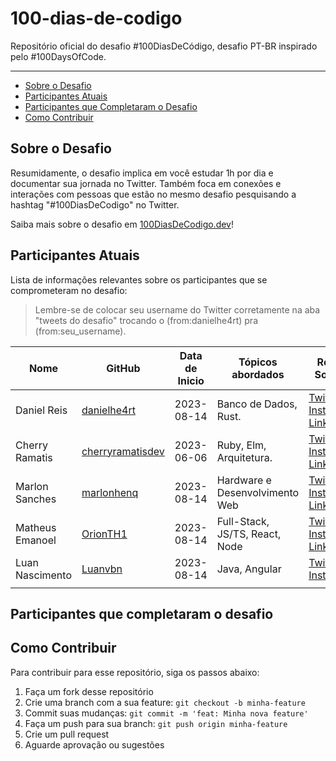 # 100-dias-de-codigo

Repositório oficial do desafio #100DiasDeCódigo, desafio PT-BR inspirado pelo #100DaysOfCode.

---

- [Sobre o Desafio](#sobre-o-desafio)
- [Participantes Atuais](#participantes-atuais)
- [Participantes que Completaram o Desafio](#participantes-que-completaram-o-desafio)
- [Como Contribuir](#como-contribuir)

## Sobre o Desafio

Resumidamente, o desafio implica em você estudar 1h por dia e documentar sua jornada no Twitter. Também foca em conexões e interações com pessoas que estão no mesmo desafio pesquisando a hashtag "#100DiasDeCodigo" no Twitter.

Saiba mais sobre o desafio em [100DiasDeCodigo.dev](https://100diasdecodigo.dev)!

## Participantes Atuais

Lista de informações relevantes sobre os participantes que se comprometeram no desafio:

> Lembre-se de colocar seu username do Twitter corretamente na aba "tweets do desafio" trocando o (from:danielhe4rt) pra (from:seu_username).

| Nome            | GitHub                                                  | Data de Inicio | Tópicos abordados              | Redes Sociais                                                                                                                                                    | Tweets do Desafio                                                                                               |
| --------------- | ------------------------------------------------------- | -------------- | ------------------------------ | ---------------------------------------------------------------------------------------------------------------------------------------------------------------- | --------------------------------------------------------------------------------------------------------------- |
| Daniel Reis     | [danielhe4rt](https://github.com/danielhe4rt)           | 2023-08-14     | Banco de Dados, Rust.          | [Twitter](https://twitter.com/danielhe4rt) [Instagram](https://instagram.com/danielhe4rt) [LinkedIn](https://linkedin.com/in/danielheart)                        | [Clique Aqui](<https://twitter.com/search?q=(from:danielhe4rt)+(%23100diasdecodigo)&src=typed_query&f=live>)    |
| Cherry Ramatis  | [cherryramatisdev](https://github.com/cherryramatisdev) | 2023-06-06     | Ruby, Elm, Arquitetura.        | [Twitter](https://twitter.com/cherry_ramatis) [Instagram](https://instagram.com/cherry.ramatis) [LinkedIn](https://linkedin.com/in/cherryramatis)                | [Clique Aqui](<https://twitter.com/search?q=(from:cherry_ramatis)+(%23100diasdecodigo)&src=typed_query&f=live>) |
| Marlon Sanches  | [marlonhenq](https://github.com/MarlonHenq)             | 2023-08-14     | Hardware e Desenvolvimento Web | [Twitter](https://twitter.com/MarlonHenq) [Instagram](https://www.instagram.com/marlonhenq/) [LinkedIn](https://www.linkedin.com/in/marlonhenq/)                 | [Clique Aqui](https://twitter.com/MarlonHenq/status/1691180854607773696)                                        |
| Matheus Emanoel | [OrionTH1](https://github.com/OrionTH1)                 | 2023-08-14     | Full-Stack, JS/TS, React, Node | [Twitter](https://twitter.com/OrionTH1) [Instagram](https://www.instagram.com/matheusemanoeloficial/) [LinkedIn](https://www.linkedin.com/in/matheusemanoeldev/) | [Clique Aqui](<https://twitter.com/search?q=(from:OrionTH1)+(%23100diasdecodigo)&src=typed_query&f=live>)       |
|Luan Nascimento | [Luanvbn](https://github.com/Luanvbn) | 2023-08-14 | Java, Angular | [Twitter](https://twitter.com/luanvbn) [Instagram](https://www.instagram.com/luanvbn/) | [Clique Aqui](<https://twitter.com/search?q=(from:luanvbn)+(%23100diasdecodigo)&src=typed_query&f=live>) |
|                |                                       |            |               |                                                                                         |

## Participantes que completaram o desafio

## Como Contribuir

Para contribuir para esse repositório, siga os passos abaixo:

1. Faça um fork desse repositório
2. Crie uma branch com a sua feature: `git checkout -b minha-feature`
3. Commit suas mudanças: `git commit -m 'feat: Minha nova feature'`
4. Faça um push para sua branch: `git push origin minha-feature`
5. Crie um pull request
6. Aguarde aprovação ou sugestões
